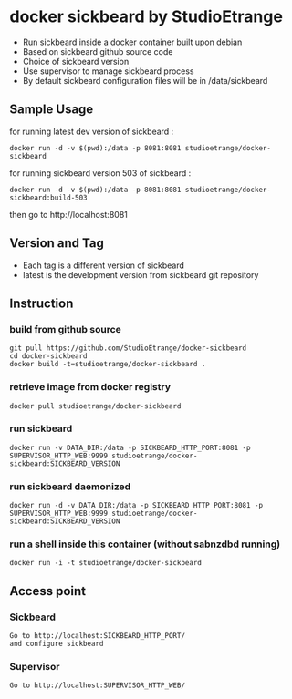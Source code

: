 # docker sickbeard by StudioEtrange

* Run sickbeard inside a docker container built upon debian
* Based on sickbeard github source code
* Choice of sickbeard version
* Use supervisor to manage sickbeard process
* By default sickbeard configuration files will be in /data/sickbeard


## Sample Usage

for running latest dev version of sickbeard :

	docker run -d -v $(pwd):/data -p 8081:8081 studioetrange/docker-sickbeard

for running sickbeard version 503 of sickbeard :

	docker run -d -v $(pwd):/data -p 8081:8081 studioetrange/docker-sickbeard:build-503

then go to http://localhost:8081

## Version and Tag

* Each tag is a different version of sickbeard
* latest is the development version from sickbeard git repository

## Instruction 

### build from github source

	git pull https://github.com/StudioEtrange/docker-sickbeard
	cd docker-sickbeard
	docker build -t=studioetrange/docker-sickbeard .

### retrieve image from docker registry

	docker pull studioetrange/docker-sickbeard

### run sickbeard 

	docker run -v DATA_DIR:/data -p SICKBEARD_HTTP_PORT:8081 -p SUPERVISOR_HTTP_WEB:9999 studioetrange/docker-sickbeard:SICKBEARD_VERSION

### run sickbeard daemonized

	docker run -d -v DATA_DIR:/data -p SICKBEARD_HTTP_PORT:8081 -p SUPERVISOR_HTTP_WEB:9999 studioetrange/docker-sickbeard:SICKBEARD_VERSION


### run a shell inside this container (without sabnzdbd running)

	docker run -i -t studioetrange/docker-sickbeard

## Access point

### Sickbeard

	Go to http://localhost:SICKBEARD_HTTP_PORT/
	and configure sickbeard

### Supervisor

	Go to http://localhost:SUPERVISOR_HTTP_WEB/
